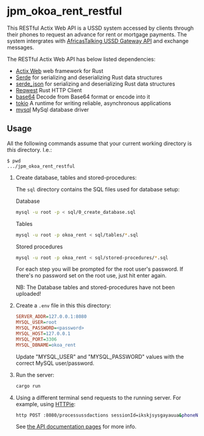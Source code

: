 # jpm_okoa_rent_restful

This RESTful Actix Web API is a USSD system accessed by clients through their phones to request an advance for rent or mortgage payments. 
The system intergrates with [AfricasTalking USSD Gateway API](https://developers.africastalking.com/) and exchange messages.

The RESTful Actix Web API has below listed dependencies:
- [Actix Web](https://github.com/actix/actix-web) web framework for Rust
- [Serde](https://github.com/serde-rs/serde) for serializing and deserializing Rust data structures
- [serde_json](https://github.com/serde-rs/json) for serializing and deserializing Rust data structures
- [Reqwest](https://github.com/seanmonstar/reqwest) Rust HTTP Client
- [base64](https://github.com/marshallpierce/rust-base64) Decode from Base64 format or encode into it
- [tokio](https://github.com/tokio-rs/tokio) A runtime for writing reliable, asynchronous applications
- [mysql](https://github.com/blackbeam/rust-mysql-simple) MySql database driver

## Usage

All the following commands assume that your current working directory is _this_ directory. I.e.:

```console
$ pwd
.../jpm_okoa_rent_restful
```

1. Create database, tables and stored-procedures:

   The `sql` directory contains the SQL files used for database setup:
   
   Database
   ```sh
   mysql -u root -p < sql/0_create_database.sql
   ```
   
   Tables
   ```sh
   mysql -u root -p okoa_rent < sql/tables/*.sql
   ```
   
   Stored procedures
   ```sh
   mysql -u root -p okoa_rent < sql/stored-procedures/*.sql
   ```

   For each step you will be prompted for the root user's password. If there's no password set on the root use, just hit enter again.
   
   NB: The Database tables and stored-procedures have not been uploaded!

1. Create a `.env` file in this this directory:

   ```ini
   SERVER_ADDR=127.0.0.1:8080
   MYSQL_USER=root
   MYSQL_PASSWORD=<password>
   MYSQL_HOST=127.0.0.1
   MYSQL_PORT=3306
   MYSQL_DBNAME=okoa_rent
   ```

   Update "MYSQL_USER" and "MYSQL_PASSWORD" values with the correct MySQL user/password.

1. Run the server:

   ```sh
   cargo run
   ```

1. Using a different terminal send requests to the running server. For example, using [HTTPie]:

   ```sh
   http POST :8080/processussdactions sessionId=ikskjsysgayauua&phoneNumber=254700000000&text=
   ```

   See [the API documentation pages](./apis/) for more info.

[HTTPie]: https://httpie.io/cli